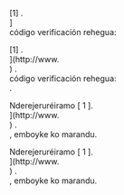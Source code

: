 [1] .<br host>]<br action>código verificación rehegua:<br code>

[1] .<br host>](http://www.<br host>) .<br action>código verificación rehegua:<br code>.

Nderejeruréiramo [ 1 ].<br host>](http://www.<br host>) .<br action>, emboyke ko marandu.

Nderejeruréiramo [ 1 ].<br host>](http://www.<br host>) .<br action>, emboyke ko marandu.

